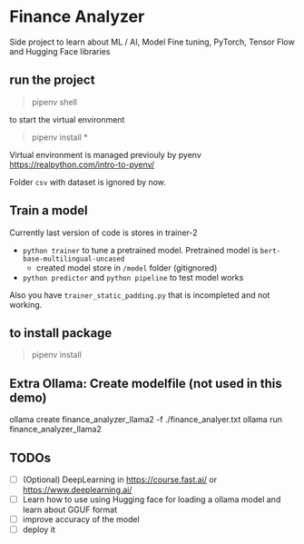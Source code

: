 # Finance Analyzer

Side project to learn about ML / AI, Model Fine tuning, PyTorch, Tensor Flow and Hugging Face libraries

## run the project

> pipenv shell

to start the virtual environment

> pipenv install *

Virtual environment is managed previouly by pyenv https://realpython.com/intro-to-pyenv/

Folder `csv` with dataset is ignored by now.

## Train a model

Currently last version of code is stores in trainer-2

* `python trainer` to tune a pretrained model. Pretrained model is `bert-base-multilingual-uncased`
  * created model store in `/model` folder (gitignored)
* `python predictor`  and `python pipeline` to test model works

Also you have `trainer_static_padding.py` that is incompleted and not working.
  
## to install package

> pipenv install <whatever>

## Extra Ollama: Create modelfile (not used in this demo)

ollama create finance_analyzer_llama2 -f ./finance_analyer.txt
ollama run finance_analyzer_llama2

## TODOs

* [ ] (Optional) DeepLearning in https://course.fast.ai/ or https://www.deeplearning.ai/
* [ ] Learn how to use using Hugging face for loading a ollama model and learn about GGUF format
* [ ] improve accuracy of the model
* [ ] deploy it